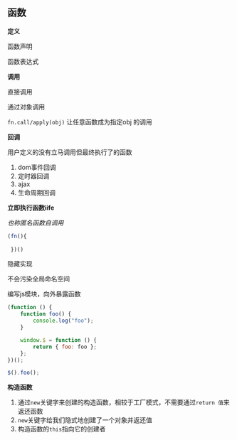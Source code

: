## 函数

**定义**

函数声明

函数表达式



**调用**

直接调用

通过对象调用

`fn.call/apply(obj)` 让任意函数成为指定obj 的调用



**回调**

用户定义的没有立马调用但最终执行了的函数

1. dom事件回调
2. 定时器回调
3. ajax
4. 生命周期回调



**立即执行函数iife**

*也称匿名函数自调用*

```js
(fn(){
 
 })()
```

隐藏实现

不会污染全局命名空间

编写js模块，向外暴露函数

```js
(function () {
    function foo() {
        console.log("foo");
    }

    window.$ = function () {
        return { foo: foo };
    };
})();

$().foo();

```



**构造函数**

1. 通过`new`关键字来创建的构造函数，相较于工厂模式，不需要通过`return 值`来返还函数
2. `new`关键字给我们隐式地创建了一个对象并返还值
3. 构造函数的`this`指向它的创建者

